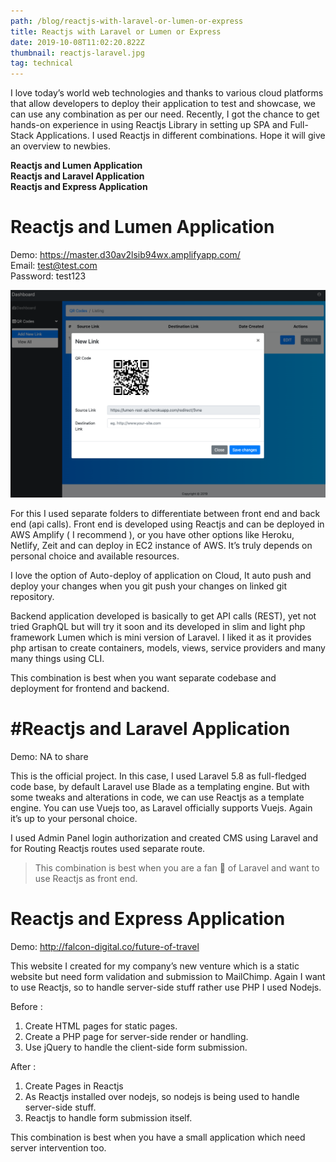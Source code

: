 ```yaml
---
path: /blog/reactjs-with-laravel-or-lumen-or-express
title: Reactjs with Laravel or Lumen or Express
date: 2019-10-08T11:02:20.822Z
thumbnail: reactjs-laravel.jpg
tag: technical
---
```

<p>I love today’s world web technologies and thanks to various cloud platforms that allow developers to deploy their application to test and showcase, we can use any combination as per our need. Recently, I got the chance to get hands-on experience in using Reactjs Library in setting up SPA and Full-Stack Applications. I used Reactjs in different combinations. Hope it will give an overview to newbies.</p>

**Reactjs and Lumen Application**<br> **Reactjs and Laravel Application**<br> **Reactjs and Express Application**<br>

<h1>Reactjs and Lumen Application</h1>

Demo: https://master.d30av2lsib94wx.amplifyapp.com/<br> Email: test@test.com<br> Password: test123<br>

![QRCode App using Reactjs & Lumen](screen-shot-2020-07-10-at-5.08.51-pm.png "QRCode App using Reactjs & Lumen")

<p>For this I used separate folders to differentiate between front end and back end (api calls). Front end is developed using Reactjs and can be deployed in AWS Amplify ( I recommend ), or you have other options like Heroku, Netlify, Zeit and can deploy in EC2 instance of AWS. It’s truly depends on personal choice and available resources.</p>

<p>I love the option of Auto-deploy of application on Cloud, It auto push and deploy your changes when you git push your changes on linked git repository.</p>

<p>Backend application developed is basically to get API calls (REST), yet not tried GraphQL but will try it soon and its developed in slim and light php framework Lumen which is mini version of Laravel. I liked it as it provides php artisan to create containers, models, views, service providers and many many things using CLI.</p>

This combination is best when you want separate codebase and deployment for frontend and backend.

<h1>#Reactjs and Laravel Application</h1>

Demo: NA to share

<p>This is the official project. In this case, I used Laravel 5.8 as full-fledged code base, by default Laravel use Blade as a templating engine. But with some tweaks and alterations in code, we can use Reactjs as a template engine. You can use Vuejs too, as Laravel officially supports Vuejs. Again it’s up to your personal choice.</p>

<p>I used Admin Panel login authorization and created CMS using Laravel and for Routing Reactjs routes used separate route.</p>

> This combination is best when you are a fan 🤩 of Laravel and want to use Reactjs as front end.

<h1>Reactjs and Express Application</h1>

Demo: http://falcon-digital.co/future-of-travel

<p>This website I created for my company’s new venture which is a static website but need form validation and submission to MailChimp. Again I want to use Reactjs, so to handle server-side stuff rather use PHP I used Nodejs.</p>

Before :

1. Create HTML pages for static pages.
2. Create a PHP page for server-side render or handling.
3. Use jQuery to handle the client-side form submission.

After :

1. Create Pages in Reactjs
2. As Reactjs installed over nodejs, so nodejs is being used to handle server-side stuff.
3. Reactjs to handle form submission itself.

This combination is best when you have a small application which need server intervention too.